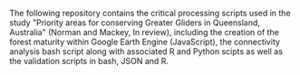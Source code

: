 The following repository contains the critical processing scripts used in the study "Priority areas for conserving Greater Gliders in Queensland, Australia" (Norman and Mackey, In review), including the creation of the forest maturity within Google Earth Engine (JavaScript), the connectivity analysis bash script along with associated R and Python scipts as well as the validation scripts in bash, JSON and R.
